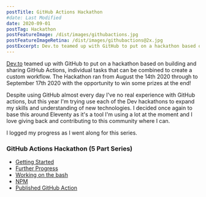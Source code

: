 ```yaml
---
postTitle: GitHub Actions Hackathon
#date: Last Modified
date: 2020-09-01
postTag: Hackathon
postFeatureImage: /dist/images/githubactions.jpg
postFeatureImageRetina: /dist/images/githubactions@2x.jpg
postExcerpt: Dev.to teamed up with GitHub to put on a hackathon based on building and sharing GitHub Actions. I took part and logged my progress as I went along for this series.
---
```


[Dev.to](https://dev.to/) teamed up with GitHub to put on a hackathon based on building and sharing GitHub Actions, individual tasks that can be combined to create a custom workflow. The Hackathon ran from August the 14th 2020 through to September 17th 2020 with the opportunity to win some prizes at the end!

Despite using GitHub almost every day I've no real experience with GitHub actions, but this year I'm trying use each of the Dev hackathons to expand my skills and understanding of new technologies. I decided once again to base this around Eleventy as it's a tool I'm using a lot at the moment and I love giving back and contributing to this community where I can. 

I logged my progress as I went along for this series.

<div class="toc">
    <h3>GitHub Actions Hackathon (5 Part Series)</h3>
    <ul>
        <li><a href="/blog/github-actions-hackathon/getting-started/">Getting Started</a>
        <li><a href="/blog/github-actions-hackathon/further-progress/">Further Progress</a>
        <li><a href="/blog/github-actions-hackathon/working-on-the-bash/">Working on the bash</a>
        <li><a href="/blog/github-actions-hackathon/npm/">NPM</a>
        <li><a href="/blog/github-actions-hackathon/create-eleventy-site-action/">Published GitHub Action</a>
    </ul>
</div>